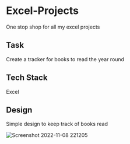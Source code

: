# Excel-Projects
One stop shop for all my excel projects
## Task
Create a tracker for books to read the year round

## Tech Stack
Excel

## Design
Simple design to keep track of books read

![Screenshot 2022-11-08 221205](https://user-images.githubusercontent.com/35902011/200687007-4a8f7c2e-ce42-4bec-90cc-52cafc51aa49.png)
